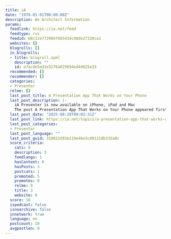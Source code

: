 ```yaml
---
title: iA
date: "1970-01-01T00:00:00Z"
description: We Architect Information
params:
  feedlink: https://ia.net/feed
  feedtype: rss
  feedid: 68c12e772984768543dc98de27320ca1
  websites: {}
  blogrolls: []
  in_blogrolls:
  - title: blogroll.opml
    description: ""
    id: e7acde5ed1e3276a025694ed4d825e33
  recommended: []
  recommender: []
  categories:
  - Presenter
  relme: {}
  last_post_title: A Presentation App That Works on Your Phone
  last_post_description: |-
    iA Presenter is now available on iPhone, iPad and Mac
    The post A Presentation App That Works on Your Phone appeared first on iA.
  last_post_date: "2025-08-28T09:02:31Z"
  last_post_link: https://ia.net/topics/a-presentation-app-that-works-on-your-phone
  last_post_categories:
  - Presenter
  last_post_language: ""
  last_post_guid: 310022d93e219e46e3c091218b335a8c
  score_criteria:
    cats: 0
    description: 3
    feedlangs: 1
    hasContent: 0
    hasPosts: 3
    postcats: 1
    promoted: 5
    promotes: 0
    relme: 0
    title: 3
    website: 0
  score: 16
  ispodcast: false
  isnoarchive: false
  innetwork: true
  language: en
  postcount: 10
  avgpostlen: 0
---
```

